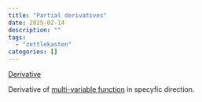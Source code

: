 ```yaml
---
title: "Partial derivatives"
date: 2025-02-14
description: ""
tags: 
  - "zettlekasten"
categories: []
---
```


[Derivative](Derivative.md)

Derivative of [multi-variable function](multi-variable%20function) in specyfic direction.